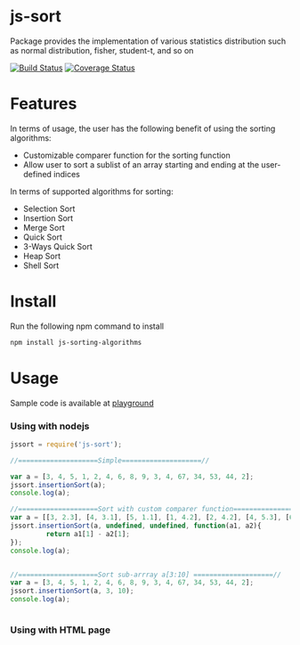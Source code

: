 # js-sort
Package provides the implementation of various statistics distribution such as normal distribution, fisher, student-t, and so on

[![Build Status](https://travis-ci.org/cschen1205/js-sort.svg?branch=master)](https://travis-ci.org/cschen1205/js-sort) [![Coverage Status](https://coveralls.io/repos/github/cschen1205/js-sort/badge.svg?branch=master)](https://coveralls.io/github/cschen1205/js-sort?branch=master) 

# Features

In terms of usage, the user has the following benefit of using the sorting algorithms:

* Customizable comparer function for the sorting function
* Allow user to sort a sublist of an array starting and ending at the user-defined indices

In terms of supported algorithms for sorting:

* Selection Sort
* Insertion Sort
* Merge Sort
* Quick Sort
* 3-Ways Quick Sort
* Heap Sort
* Shell Sort

# Install

Run the following npm command to install

```bash
npm install js-sorting-algorithms
```

# Usage

Sample code is available at [playground](https://runkit.com/cschen1205/js-sorting-algorithms-playground)

### Using with nodejs

```javascript
jssort = require('js-sort');

//====================Simple====================//

var a = [3, 4, 5, 1, 2, 4, 6, 8, 9, 3, 4, 67, 34, 53, 44, 2];
jssort.insertionSort(a);
console.log(a);

//====================Sort with custom comparer function====================//
var a = [[3, 2.3], [4, 3.1], [5, 1.1], [1, 4.2], [2, 4.2], [4, 5.3], [6, 7.4], [8, 5.1], [9, 1.9], [3, 1.2], [4, 3.4], [67, 6.7], [34, 3], [53, 5], [44, 4.2], [2, 0]];
jssort.insertionSort(a, undefined, undefined, function(a1, a2){
         return a1[1] - a2[1];
});
console.log(a);


//====================Sort sub-arrray a[3:10] ====================//
var a = [3, 4, 5, 1, 2, 4, 6, 8, 9, 3, 4, 67, 34, 53, 44, 2];
jssort.insertionSort(a, 3, 10);
console.log(a);



```

### Using with HTML page

